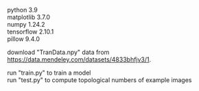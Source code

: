 python 3.9\
matplotlib 3.7.0\
numpy 1.24.2\
tensorflow 2.10.1\
pillow 9.4.0

download "TranData.npy" data from https://data.mendeley.com/datasets/4833bhfjv3/1.

run "train.py" to train a model\
run "test.py" to compute topological numbers of example images